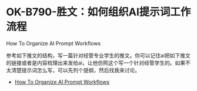 # OK-B790-胜文：如何组织AI提示词工作流程

How To Organize AI Prompt Workflows

参考如下推文的结构，写一篇针对经管专业学生的推文。你可以记住ai把如下推文的链接或者是内容梳理出来发给ai，让他仿照这个写一个针对经管学生的。如果不太清楚提示词怎么写，可以先列个提纲，然后找我来讨论。

- [How To Organize AI Prompt Workflows](https://promptdrive.ai/how-to-organize-ai-prompt-workflows/)

